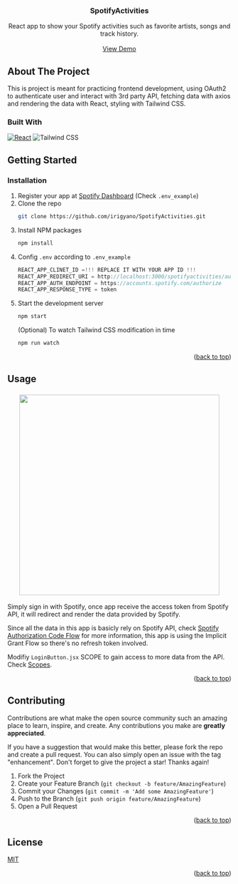 <h3 align="center">SpotifyActivities</h3>
  <p align="center">
    React app to show your Spotify activities such as favorite artists, songs and track history.
    <br />
    <br />
    <a href="https://irigyano.github.io/SpotifyActivities">View Demo</a>
  </p>
</div>

<!-- ABOUT THE PROJECT -->

## About The Project

This is project is meant for practicing frontend development, using OAuth2 to authenticate user and interact with 3rd party API, fetching data with axios and rendering the data with React, styling with Tailwind CSS.

### Built With

[![React][react.js]][react-url]
![Tailwind CSS](https://img.shields.io/static/v1?style=for-the-badge&message=Tailwind+CSS&color=222222&logo=Tailwind+CSS&logoColor=06B6D4&label=)

<!-- GETTING STARTED -->

## Getting Started

### Installation

1. Register your app at [Spotify Dashboard](https://developer.spotify.com/dashboard) (Check `.env_example`)
2. Clone the repo
   ```sh
   git clone https://github.com/irigyano/SpotifyActivities.git
   ```
3. Install NPM packages
   ```sh
   npm install
   ```
4. Config `.env` according to `.env_example`
   ```js
   REACT_APP_CLINET_ID =!!! REPLACE IT WITH YOUR APP ID !!!
   REACT_APP_REDIRECT_URI = http://localhost:3000/spotifyactivities/auth
   REACT_APP_AUTH_ENDPOINT = https://accounts.spotify.com/authorize
   REACT_APP_RESPONSE_TYPE = token
   ```
5. Start the development server
   ```sh
   npm start
   ```
   (Optional) To watch Tailwind CSS modification in time
   ```sh
   npm run watch
   ```
   <p align="right">(<a href="#readme-top">back to top</a>)</p>

<!-- USAGE EXAMPLES -->

## Usage
<h3 align="center"><img src="https://github.com/irigyano/SpotifyActivities/blob/main/screenshots/Home.png" height='450'></h3>

Simply sign in with Spotify, once app receive the access token from Spotify API, it will redirect and render the data provided by Spotify.

Since all the data in this app is basicly rely on Spotify API, check [Spotify Authorization Code Flow](https://developer.spotify.com/documentation/web-api/tutorials/code-flow) for more information, this app is using the Implicit Grant Flow so there's no refresh token involved.

Modifiy `LoginButton.jsx` SCOPE to gain access to more data from the API. Check [Scopes](https://developer.spotify.com/documentation/web-api/concepts/scopes).

<p align="right">(<a href="#readme-top">back to top</a>)</p>

<!-- CONTRIBUTING -->

## Contributing

Contributions are what make the open source community such an amazing place to learn, inspire, and create. Any contributions you make are **greatly appreciated**.

If you have a suggestion that would make this better, please fork the repo and create a pull request. You can also simply open an issue with the tag "enhancement".
Don't forget to give the project a star! Thanks again!

1. Fork the Project
2. Create your Feature Branch (`git checkout -b feature/AmazingFeature`)
3. Commit your Changes (`git commit -m 'Add some AmazingFeature'`)
4. Push to the Branch (`git push origin feature/AmazingFeature`)
5. Open a Pull Request

<p align="right">(<a href="#readme-top">back to top</a>)</p>

## License

[MIT](https://choosealicense.com/licenses/mit/)

<p align="right">(<a href="#readme-top">back to top</a>)</p>

<!-- MARKDOWN LINKS & IMAGES -->
<!-- https://www.markdownguide.org/basic-syntax/#reference-style-links -->

[react.js]: https://img.shields.io/badge/React-20232A?style=for-the-badge&logo=react&logoColor=61DAFB
[react-url]: https://reactjs.org/

